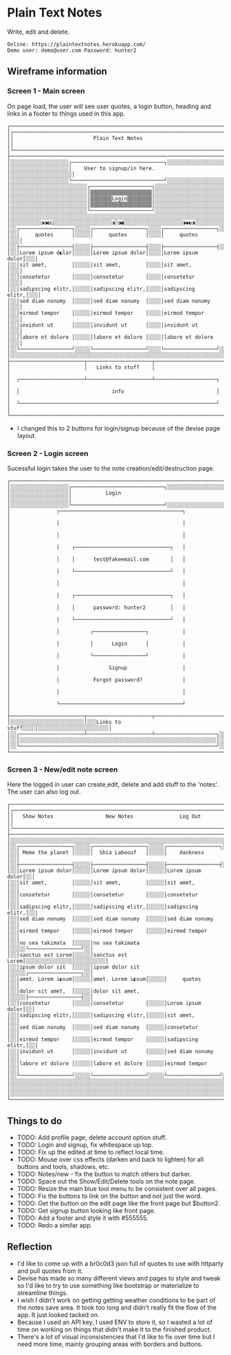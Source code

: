 # Plain Text Notes
Write, edit and delete.

```
Online: https://plaintextnotes.herokuapp.com/
Demo user: demo@user.com Password: hunter2
```

## Wireframe information
### Screen 1 - Main screen

On page load, the user will see user quotes, a login button, heading and links in a footer to things used in this app.
```
┌───────────────────────────────────────────────────────────────────────┐
│┌─────────────────────────────────────────────────────────────────────┐│
││                          Plain Text Notes                           ││
│└─────────────────────────────────────────────────────────────────────┘│
├───────────────────────────────────────────────────────────────────────┤
│░░░░░░░░░░░░░░░░░░░┌──────────────────────────────┐░░░░░░░░░░░░░░░░░░░░│
│░░░░░░░░░░░░░░░░░░░│    User to signup/in here.   │░░░░░░░░░░░░░░░░░░░░│
│░░░░░░░░░░░░░░░░░░░└──────────────────────────────┘░░░░░░░░░░░░░░░░░░░░│
│░░░░░░░░░░░░░░░░░░░░░░░░░┌────────────────────┐░░░░░░░░░░░░░░░░░░░░░░░░│
│░░░░░░░░░░░░░░░░░░░░░░░░░│▒▒▒▒▒▒▒▒▒▒▒▒▒▒▒▒▒▒▒▒│░░░░░░░░░░░░░░░░░░░░░░░░│
│░░░░░░░░░░░░░░░░░░░░░░░░░│▒▒▒▒▒▒▒Login▒▒▒▒▒▒▒▒│░░░░░░░░░░░░░░░░░░░░░░░░│
│░░░░░░░░░░░░░░░░░░░░░░░░░│▒▒▒▒▒▒▒▒▒▒▒▒▒▒▒▒▒▒▒▒│░░░░░░░░░░░░░░░░░░░░░░░░│
│░░░░░░░░░░░░░░░░░░░░░░░░░└────────────────────┘░░░░░░░░░░░░░░░░░░░░░░░░│
│░░░░░░░░░░░░░░░░░░░░░░░░░░░░░░░░░░░░░░░░░░░░░░░░░░░░░░░░░░░░░░░░░░░░░░░│
│░░░░░░░░░░◑◑◐◱░░░░░░░░░░░░░░░░░░░◑░◑▣░░░░░░░░░░░░░░░░░░░◑◉◐◑░░░░░░░░░░░│
│░░┌─────────────────┐░░░░░┌─────────────────┐░░░░┌─────────────────┐░░░│
│░░│     quotes      │░░░░░│     quotes      │░░░░│     quotes      │░░░│
│░░├─────────────────┤░░░░░├─────────────────┤░░░░├─────────────────┤░░░│
│░░│Lorem ipsum d◐lor│░░░░░│Lorem ipsum dolor│░░░░│Lorem ipsum dolor│░░░│
│░░│sit amet,        │░░░░░│sit amet,        │░░░░│sit amet,        │░░░│
│░░│consetetur       │░░░░░│consetetur       │░░░░│consetetur       │░░░│
│░░│sadipscing elitr,│░░░░░│sadipscing elitr,│░░░░│sadipscing elitr,│░░░│
│░░│sed diam nonumy  │░░░░░│sed diam nonumy  │░░░░│sed diam nonumy  │░░░│
│░░│eirmod tempor    │░░░░░│eirmod tempor    │░░░░│eirmod tempor    │░░░│
│░░│invidunt ut      │░░░░░│invidunt ut      │░░░░│invidunt ut      │░░░│
│░░│labore et dolore │░░░░░│labore et dolore │░░░░│labore et dolore │░░░│
│░░└─────────────────┘░░░░░└─────────────────┘░░░░└─────────────────┘░░░│
│░░░░░░░░░░░░░░░░░░░░░░░░░░░░░░░░░░░░░░░░░░░░░░░░░░░░░░░░░░░░░░░░░░░░░░░│
├────────────────────────┬─────────────────────┬────────────────────────┤
│                        │   Links to stuff    │                        │
│  ┌─────────────────────┴─────────────────────┴────────────────────┐   │
│  │                              info                              │   │
│  └────────────────────────────────────────────────────────────────┘   │
└───────────────────────────────────────────────────────────────────────┘
```
- I changed this to 2 buttons for login/signup because of the devise page layout.

### Screen 2 - Login screen

Sucessful login takes the user to the note creation/edit/destruction page.
```
┌──────────────────────────────────────────────────────────────────────┐
│░░░░░░░░░░░░░░░░░░░┌──────────────────────────────┐░░░░░░░░░░░░░░░░░░░│
│░░░░░░░░░░░░░░░░░░░│           Login              │░░░░░░░░░░░░░░░░░░░│
│░░░░░░░░░░░░░░░░░░░└──────────────────────────────┘░░░░░░░░░░░░░░░░░░░│
│               ┌────────────────────────────────────────┐             │
│               │                                        │             │
│               │                                        │             │
│               │    ┌───────────────────────────────┐   │             │
│               │    │      test@fakeemail.com       │   │             │
│               │    └───────────────────────────────┘   │             │
│               │                                        │             │
│               │    ┌───────────────────────────────┐   │             │
│               │    │      password: hunter2        │   │             │
│               │    └───────────────────────────────┘   │             │
│               │          ┌─────────────────┐           │             │
│               │          │      Login      │           │             │
│               │          └─────────────────┘           │             │
│               │                Signup                  │             │
│               │           Forgot password?             │             │
│               │                                        │             │
│               └────────────────────────────────────────┘             │
├────────────────────────┬─────────────────────┬───────────────────────┤
│░░░░░░░░░░░░░░░░░░░░░░░░│░░░Links to stuff░░░░│░░░░░░░░░░░░░░░░░░░░░░░│
│░░┌─────────────────────┴─────────────────────┴────────────────────┐░░│
│░░│░░░░░░░░░░░░░░░░░░░░░░░░░░░░░░░░░░░░░░░░░░░░░░░░░░░░░░░░░░░░░░░░│░░│
│░░└────────────────────────────────────────────────────────────────┘░░│
└──────────────────────────────────────────────────────────────────────┘
```

### Screen 3 - New/edit note screen
Here the logged in user can create,edit, delete and add stuff to the 'notes'. The user can also log out.
```
┌───────────────────────────────────────────────────────────────────────┐
│┌─────────────────────────────────────────────────────────────────────┐│
││   Show Notes                 New Notes               Log Out        ││
│└─────────────────────────────────────────────────────────────────────┘│
├───────────────────────────────────────────────────────────────────────┤
│░░░░░░░░░░░░░░░░░░░░░░░░░░░░░░░░░░░░░░░░░░░░░░░░░░░░░░░░░░░░░░░░░░░░░░░│
│░░┌─────────────────┐░░░░░┌─────────────────┐░░░░░┌─────────────────┐░░│
│░░│ Meme the planet │░░░░░│  Shia Labeouf   │░░░░░│    dankness     │░░│
│░░├─────────────────┤░░░░░├─────────────────┤░░░░░├─────────────────┤░░│
│░░│Lorem ipsum dolor│░░░░░│Lorem ipsum dolor│░░░░░│Lorem ipsum dolor│░░│
│░░│sit amet,        │░░░░░│sit amet,        │░░░░░│sit amet,        │░░│
│░░│consetetur       │░░░░░│consetetur       │░░░░░│consetetur       │░░│
│░░│sadipscing elitr,│░░░░░│sadipscing elitr,│░░░░░│sadipscing elitr,│░░│
│░░│sed diam nonumy  │░░░░░│sed diam nonumy  │░░░░░│sed diam nonumy  │░░│
│░░│eirmod tempor    │░░░░░│eirmod tempor    │░░░░░│eirmod tempor    │░░│
│░░│no sea takimata  │░░░░░│no sea takimata  │░░░░░└─────────────────┘░░│
│░░│sanctus est Lorem│░░░░░│sanctus est Lorem│░░░░░░░░░░░░░░░░░░░░░░░░░░│
│░░│ipsum dolor sit  │░░░░░│ipsum dolor sit  │░░░░░┌─────────────────┐░░│
│░░│amet. Lorem i◐sum│░░░░░│amet. Lorem i◐sum│░░░░░│     quotes      │░░│
│░░│dolor sit amet,  │░░░░░│dolor sit amet,  │░░░░░├─────────────────┤░░│
│░░│consetetur       │░░░░░│consetetur       │░░░░░│Lorem ipsum dolor│░░│
│░░│sadipscing elitr,│░░░░░│sadipscing elitr,│░░░░░│sit amet,        │░░│
│░░│sed diam nonumy  │░░░░░│sed diam nonumy  │░░░░░│consetetur       │░░│
│░░│eirmod tempor    │░░░░░│eirmod tempor    │░░░░░│sadipscing elitr,│░░│
│░░│invidunt ut      │░░░░░│invidunt ut      │░░░░░│sed diam nonumy  │░░│
│░░│labore et dolore │░░░░░│labore et dolore │░░░░░│eirmod tempor    │░░│
│░░└─────────────────┘░░░░░└─────────────────┘░░░░░└─────────────────┘░░│
│░░░░░░░░░░░░░░░░░░░░░░░░░░░░░░░░░░░░░░░░░░░░░░░░░░░░░░░░░░░░░░░░░░░░░░░│
│░░░░░░░░░░░░░░░░░░░░░░░░░░░░░░░░░░░░░░░░░░░░░░░░░░░░░░░░░░░░░░░░░░░░░░░│
│░░░░░░░░░░░░░░░░░░░░░░░░░░░░░░░░░░░░░░░░░░░░░░░░░░░░░░░░░░░░░░░░░░░░░░░│
└───────────────────────────────────────────────────────────────────────┘
```


## Things to do
- TODO: Add profile page, delete account option stuff.
- TODO: Login and signup, fix whitespace up top.
- TODO: Fix up the edited at time to reflect local time.
- TODO: Mouse over css effects (darken and back to lighten) for all buttons and tools, shadows, etc.
- TODO: Notes/new - fix the button to match others but darker.
- TODO: Space out the Show/Edit/Delete tools on the note page.
- TODO: Resize the main blue tool menu to be consistent over all pages.
- TODO: Fix the buttons to link on the button and not just the word.
- TODO: Get the button on the edit page like the front page but $button2.
- TODO: Get signup button looking like front page.
- TODO: Add a footer and style it with #555555.
- TODO: Redo a similar app.


## Reflection
- I'd like to come up with a br0c0d3 json full of quotes to use with httparty and pull quotes from it.
- Devise has made so many different views and pages to style and tweak so I'd like to try to use something like bootstrap or materialize to streamline things.
- I wish I didn't work on getting getting weather conditions to be part of the notes save area. It took too long and didn't really fit the flow of the app. It just looked tacked on.
- Because I used an API key, I used ENV to store it, so I wasted a lot of time on working on things that didn't make it to the finished product.
- There's a lot of visual inconsistencies that I'd like to fix over time but I need more time,  mainly grouping areas with borders and buttons.

